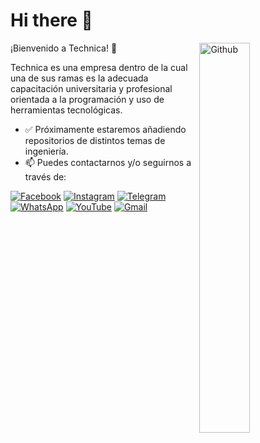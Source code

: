 # Hi there 👋

<img width="40%" align="right" alt="Github" src="https://user-images.githubusercontent.com/48678280/88862734-4903af80-d201-11ea-968b-9c939d88a37c.gif" />

¡Bienvenido a Technica! 💫

Technica es una empresa dentro de la cual una de sus ramas es la adecuada capacitación universitaria y profesional orientada a la programación y uso de herramientas tecnológicas.

- ✅ Próximamente estaremos añadiendo repositorios de distintos temas de ingeniería.
- 📫 Puedes contactarnos y/o seguirnos a través de:

[![Facebook](https://img.shields.io/badge/Facebook-1877F2?style=for-the-badge&logo=facebook&logoColor=white)](https://www.facebook.com/escueladeingenierosec) [![Instagram](https://img.shields.io/badge/Instagram-E4405F?style=for-the-badge&logo=instagram&logoColor=white)](https://www.instagram.com/escueladeingenierosec/) [![Telegram](https://img.shields.io/badge/Telegram-2CA5E0?style=for-the-badge&logo=telegram&logoColor=white)](https://t.me/EscueladeIngenieros) [![WhatsApp](https://img.shields.io/badge/WhatsApp-25D366?style=for-the-badge&logo=whatsapp&logoColor=white)](https://wa.me/593963953992) [![YouTube](https://img.shields.io/badge/YouTube-FF0000?style=for-the-badge&logo=youtube&logoColor=white)](https://www.youtube.com/channel/UCeNDryXWxzTr5UTMQwiRDbQ) [![Gmail](https://img.shields.io/badge/Gmail-D14836?style=for-the-badge&logo=gmail&logoColor=white)](mailto:coordinacion.esc.ingenieros@gmail.com)
